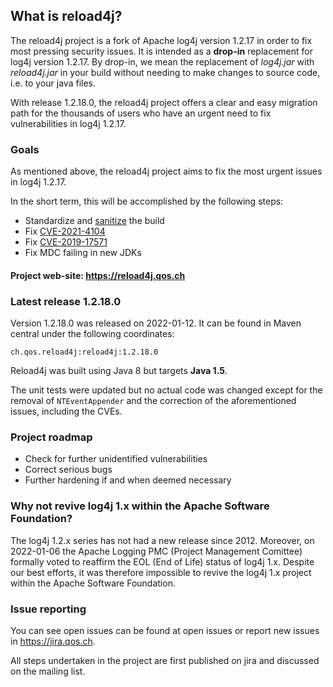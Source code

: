 

## What is reload4j?

The reload4j project is a fork of Apache log4j version 1.2.17 in order 
to fix most pressing security issues. It is intended as a 
__drop-in__ replacement for log4j version 1.2.17. By drop-in, we mean 
the replacement of  _log4j.jar_ with _reload4j.jar_ in your build without 
needing to make changes to source code, i.e. to your java files.

With release 1.2.18.0, the reload4j project offers a clear and
easy migration path for the thousands of users who have an 
urgent need to fix vulnerabilities in log4j 1.2.17.

### Goals

As mentioned above, the reload4j project aims to fix the 
most urgent issues in log4j 1.2.17.

In the short term, this will be accomplished by the following steps:

* Standardize and [sanitize](https://jira.qos.ch/browse/REL-1) the build
* Fix [CVE-2021-4104](https://cve.report/CVE-2021-4104)
* Fix [CVE-2019-17571](https://cve.report/CVE-2019-17571)
* Fix MDC failing in new JDKs

#### Project web-site: https://reload4j.qos.ch

### Latest release 1.2.18.0

Version 1.2.18.0 was released on 2022-01-12. It can be found in Maven central 
under the following coordinates:

`ch.qos.reload4j:reload4j:1.2.18.0`

Reload4j was built using Java 8 but targets __Java 1.5__.

The unit tests were updated but no actual code was changed except 
for the removal of `NTEventAppender` and the correction of the 
aforementioned issues, including the CVEs.

### Project roadmap

* Check for further unidentified vulnerabilities
* Correct serious bugs
* Further hardening if and when deemed necessary

### Why not revive log4j 1.x within the Apache Software Foundation?

The log4j 1.2.x series has not had a new release since 2012. Moreover, 
on 2022-01-06 the Apache Logging PMC (Project Management Comittee) formally 
voted to reaffirm the EOL (End of Life) status of log4j 1.x. Despite our best efforts, 
it was therefore impossible to revive the log4j 1.x project within the 
Apache Software Foundation.

### Issue reporting

You can see open issues can be found at open issues or report new
issues in https://jira.qos.ch.

All steps undertaken in the project are first published on jira and
discussed on the mailing list.
